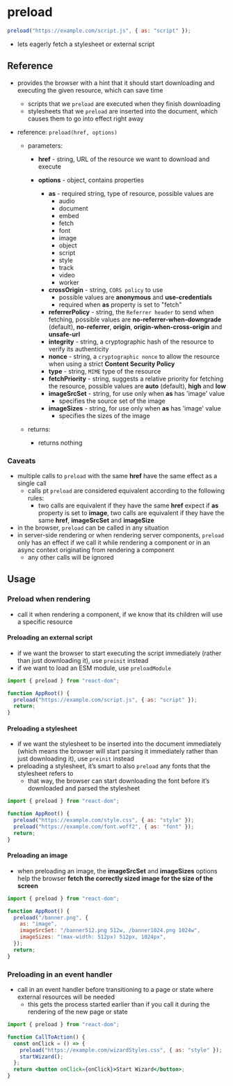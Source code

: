 # preload

```jsx
preload("https://example.com/script.js", { as: "script" });
```

- lets eagerly fetch a stylesheet or external script

## Reference

- provides the browser with a hint that it should start downloading and executing the given resource, which can save time
  - scripts that we `preload` are executed when they finish downloading
  - stylesheets that we `preload` are inserted into the document, which causes them to go into effect right away
- reference: `preload(href, options)`

  - parameters:

    - **href** - string, URL of the resource we want to download and execute
    - **options** - object, contains properties

      - **as** - required string, type of resource, possible values are
        - audio
        - document
        - embed
        - fetch
        - font
        - image
        - object
        - script
        - style
        - track
        - video
        - worker
      - **crossOrigin** - string, `CORS policy` to use
        - possible values are **anonymous** and **use-credentials**
        - required when **as** property is set to "fetch"
      - **referrerPolicy** - string, the `Referrer header` to send when fetching, possible values are **no-referrer-when-downgrade** (default), **no-referrer**, **origin**, **origin-when-cross-origin** and **unsafe-url**
      - **integrity** - string, a cryptographic hash of the resource to verify its authenticity
      - **nonce** - string, a `cryptographic nonce` to allow the resource when using a strict **Content Security Policy**
      - **type** - string, `MIME` type of the resource
      - **fetchPriority** - string, suggests a relative priority for fetching the resource, possible values are **auto** (default), **high** and **low**
      - **imageSrcSet** - string, for use only when **as** has 'image' value
        - specifies the source set of the image
      - **imageSizes** - string, for use only when **as** has 'image' value
        - specifies the sizes of the image

  - returns:
    - returns nothing

### Caveats

- multiple calls to `preload` with the same **href** have the same effect as a single call
  - calls pt `preload` are considered equivalent according to the following rules:
    - two calls are equivalent if they have the same **href** expect if **as** property is set to **image**, two calls are equivalent if they have the same **href**, **imageSrcSet** and **imageSize**
- in the browser, `preload` can be called in any situation
- in server-side rendering or when rendering server components, `preload` only has an effect if we call it while rendering a component or in an async context originating from rendering a component
  - any other calls will be ignored

## Usage

### Preload when rendering

- call it when rendering a component, if we know that its children will use a specific resource

#### Preloading an external script

- if we want the browser to start executing the script immediately (rather than just downloading it), use `preinit` instead
- if we want to load an ESM module, use `preloadModule`

```jsx
import { preload } from "react-dom";

function AppRoot() {
  preload("https://example.com/script.js", { as: "script" });
  return;
}
```

#### Preloading a stylesheet

- if we want the stylesheet to be inserted into the document immediately (which means the browser will start parsing it immediately rather than just downloading it), use `preinit` instead
- preloading a stylesheet, it’s smart to also `preload` any fonts that the stylesheet refers to
  - that way, the browser can start downloading the font before it’s downloaded and parsed the stylesheet

```jsx
import { preload } from "react-dom";

function AppRoot() {
  preload("https://example.com/style.css", { as: "style" });
  preload("https://example.com/font.woff2", { as: "font" });
  return;
}
```

#### Preloading an image

- when preloading an image, the **imageSrcSet** and **imageSizes** options help the browser **fetch the correctly sized image for the size of the screen**

```jsx
import { preload } from "react-dom";

function AppRoot() {
  preload("/banner.png", {
    as: "image",
    imageSrcSet: "/banner512.png 512w, /banner1024.png 1024w",
    imageSizes: "(max-width: 512px) 512px, 1024px",
  });
  return;
}
```

### Preloading in an event handler

- call in an event handler before transitioning to a page or state where external resources will be needed
  - this gets the process started earlier than if you call it during the rendering of the new page or state

```jsx
import { preload } from "react-dom";

function CallToAction() {
  const onClick = () => {
    preload("https://example.com/wizardStyles.css", { as: "style" });
    startWizard();
  };
  return <button onClick={onClick}>Start Wizard</button>;
}
```
